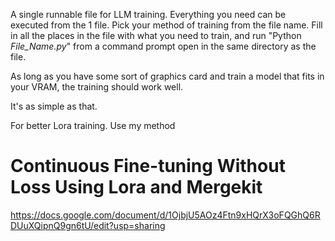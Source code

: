 A single runnable file for LLM training. Everything you need can be executed from the 1 file. Pick your method of training from the file name. Fill in all the places in the file with what you need to train, and run "Python *File_Name.py*" from a command prompt open in the same directory as the file.

As long as you have some sort of graphics card and train a model that fits in your VRAM, the training should work well.

It's as simple as that.


For better Lora training. Use my method

# Continuous Fine-tuning Without Loss Using Lora and Mergekit

https://docs.google.com/document/d/1OjbjU5AOz4Ftn9xHQrX3oFQGhQ6RDUuXQipnQ9gn6tU/edit?usp=sharing
